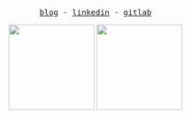 <p align="center">
  <!-- Monospace Font -->
  <samp>
    <a href="https://www.dev.to/siph">blog</a> -
    <a href="https://www.linkedin.com/in/chris-dawkins-72a2a818b">linkedin</a> -
    <a href="https://gitlab.com/xsiph">gitlab</a>
  </samp>
</p>

<div align="center">
  <img height="155px" src="https://github-readme-stats.vercel.app/api?username=siph&hide_rank=true&hide_title=true&theme=gruvbox&show_icons=true&count_private=true&line_height=21">
  <img height="155px" src="https://github-readme-stats.vercel.app/api/top-langs/?username=siph&hide_title=true&theme=gruvbox&layout=compact&exclude_repo=neovim-flake&hide=css">
</div>

